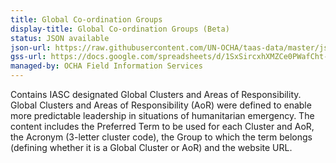 ```yaml
---
title: Global Co-ordination Groups
display-title: Global Co-ordination Groups (Beta)
status: JSON available
json-url: https://raw.githubusercontent.com/UN-OCHA/taas-data/master/json/beta-v1/global_coordination_groups.json
gss-url: https://docs.google.com/spreadsheets/d/1SxSircxhXMZCe0PWafCht-whjBdI9UqoeFeSUbiLGc4#gid=0
managed-by: OCHA Field Information Services
---
```


Contains IASC designated Global Clusters and Areas of Responsibility.  Global Clusters and Areas of Responsibility (AoR) were defined to enable more predictable leadership in situations of humanitarian emergency.  The content includes the Preferred Term to be used for each Cluster and AoR, the Acronym (3-letter cluster code), the Group to which the term belongs (defining whether it is a Global Cluster or AoR) and the website URL.
